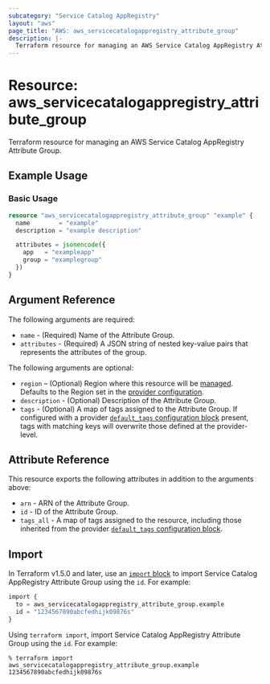 ```yaml
---
subcategory: "Service Catalog AppRegistry"
layout: "aws"
page_title: "AWS: aws_servicecatalogappregistry_attribute_group"
description: |-
  Terraform resource for managing an AWS Service Catalog AppRegistry Attribute Group.
---
```

# Resource: aws_servicecatalogappregistry_attribute_group

Terraform resource for managing an AWS Service Catalog AppRegistry Attribute Group.

## Example Usage

### Basic Usage

```terraform
resource "aws_servicecatalogappregistry_attribute_group" "example" {
  name        = "example"
  description = "example description"

  attributes = jsonencode({
    app   = "exampleapp"
    group = "examplegroup"
  })
}
```

## Argument Reference

The following arguments are required:

* `name` - (Required) Name of the Attribute Group.
* `attributes` - (Required) A JSON string of nested key-value pairs that represents the attributes of the group.

The following arguments are optional:

* `region` – (Optional) Region where this resource will be [managed](https://docs.aws.amazon.com/general/latest/gr/rande.html#regional-endpoints). Defaults to the Region set in the [provider configuration](https://registry.terraform.io/providers/hashicorp/aws/latest/docs#aws-configuration-reference).
* `description` - (Optional) Description of the Attribute Group.
* `tags` - (Optional) A map of tags assigned to the Attribute Group. If configured with a provider [`default_tags` configuration block](https://registry.terraform.io/providers/hashicorp/aws/latest/docs#default_tags-configuration-block) present, tags with matching keys will overwrite those defined at the provider-level.

## Attribute Reference

This resource exports the following attributes in addition to the arguments above:

* `arn` - ARN of the Attribute Group.
* `id` - ID of the Attribute Group.
* `tags_all` - A map of tags assigned to the resource, including those inherited from the provider [`default_tags` configuration block](https://registry.terraform.io/providers/hashicorp/aws/latest/docs#default_tags-configuration-block).

## Import

In Terraform v1.5.0 and later, use an [`import` block](https://developer.hashicorp.com/terraform/language/import) to import Service Catalog AppRegistry Attribute Group using the `id`. For example:

```terraform
import {
  to = aws_servicecatalogappregistry_attribute_group.example
  id = "1234567890abcfedhijk09876s"
}
```

Using `terraform import`, import Service Catalog AppRegistry Attribute Group using the `id`. For example:

```console
% terraform import aws_servicecatalogappregistry_attribute_group.example 1234567890abcfedhijk09876s
```
